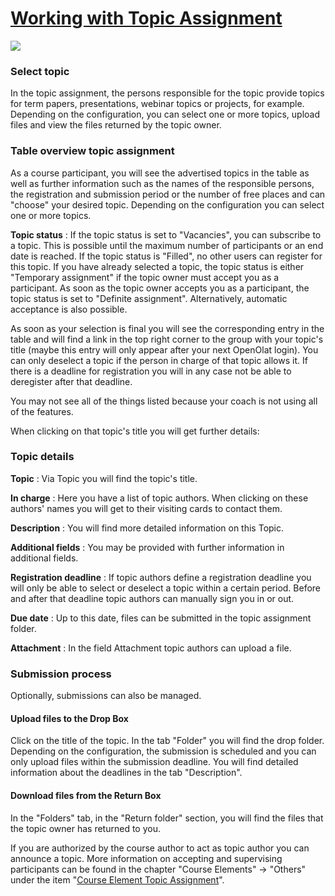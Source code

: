 #  [Working with Topic Assignment](Working+with+Topic+Assignment.html)

![](../../download/thumbnails/108600615/projectbroker%EF%B9%96version=1&modificationDate=1581518532000&api=v2.png)

### Select topic

In the topic assignment, the persons responsible for the topic provide topics
for term papers, presentations, webinar topics or projects, for example.
Depending on the configuration, you can select one or more topics, upload
files and view the files returned by the topic owner.

### Table overview topic assignment

As a course participant, you will see the advertised topics in the table as
well as further information such as the names of the responsible persons, the
registration and submission period or the number of free places and can
"choose" your desired topic. Depending on the configuration you can select one
or more topics.

 **Topic status** : If the topic status is set to "Vacancies", you can
subscribe to a topic. This is possible until the maximum number of
participants or an end date is reached. If the topic status is "Filled", no
other users can register for this topic. If you have already selected a topic,
the topic status is either "Temporary assignment" if the topic owner must
accept you as a participant. As soon as the topic owner accepts you as a
participant, the topic status is set to "Definite assignment". Alternatively,
automatic acceptance is also possible.

As soon as your selection is final you will see the corresponding entry in the
table and will find a link in the top right corner to the group with your
topic's title (maybe this entry will only appear after your next OpenOlat
login). You can only deselect a topic if the person in charge of that topic
allows it. If there is a deadline for registration you will in any case not be
able to deregister after that deadline.

You may not see all of the things listed because your coach is not using all
of the features.

When clicking on that topic's title you will get further details:

### Topic details

 **Topic** : Via Topic you will find the topic's title.

 **In charge** : Here you have a list of topic authors. When clicking on these
authors' names you will get to their visiting cards to contact them.

 **Description** : You will find more detailed information on this Topic.

 **Additional fields** : You may be provided with further information in
additional fields.

 **Registration deadline** : If topic authors define a registration deadline
you will only be able to select or deselect a topic within a certain period.
Before and after that deadline topic authors can manually sign you in or out.

 **Due date** : Up to this date, files can be submitted in the topic
assignment folder.

 **Attachment** : In the field Attachment topic authors can upload a file.

### Submission process

Optionally, submissions can also be managed.

#### Upload files to the Drop Box

Click on the title of the topic. In the tab "Folder" you will find the drop
folder. Depending on the configuration, the submission is scheduled and you
can only upload files within the submission deadline. You will find detailed
information about the deadlines in the tab "Description".

#### Download files from the Return Box

In the "Folders" tab, in the "Return folder" section, you will find the files
that the topic owner has returned to you.

If you are authorized by the course author to act as topic author you can
announce a topic. More information on accepting and supervising participants
can be found in the chapter "Course Elements" → "Others" under the item
"[Course Element Topic Assignment](Other.html#Other-_bb_themenvergabe)".  

  

